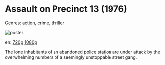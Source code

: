 # Assault on Precinct 13 (1976)

Genres: action, crime, thriller

![poster](http://image.tmdb.org/t/p/w500/8VmiPlwde02etrSHJpHrwjMEPbJ.jpg)

en:
  [720p](magnet:?xt=urn:btih:913D373111B95DBC4F05B9C783D62D2E8F035C4B&tr=udp://glotorrents.pw:6969/announce&tr=udp://tracker.opentrackr.org:1337/announce&tr=udp://torrent.gresille.org:80/announce&tr=udp://tracker.openbittorrent.com:80&tr=udp://tracker.coppersurfer.tk:6969&tr=udp://tracker.leechers-paradise.org:6969&tr=udp://p4p.arenabg.ch:1337&tr=udp://tracker.internetwarriors.net:1337)
  [1080p](magnet:?xt=urn:btih:c52801d7856f76427db9a1c834ef5c3764f5a272&dn=Assault+on+Precinct+13+(1976)+%5B1080p%5D&tr=udp%3A%2F%2Ftracker.yify-torrents.com%2Fannounce&tr=udp%3A%2F%2Fexodus.desync.com%3A6969&tr=udp%3A%2F%2Ftracker.istole.it%3A80&tr=udp%3A%2F%2Ftracker.publicbt.com%3A80&tr=http%3A%2F%2Ffr33dom.h33t.com%3A3310%2Fannounce&tr=udp%3A%2F%2Ftracker.openbittorrent.com%3A80%2Fannounce&tr=udp%3A%2F%2Fcoppersurfer.tk%3A6969%2Fannounce)
  


The lone inhabitants of an abandoned police station are under attack by the overwhelming numbers of a seemingly unstoppable street gang.